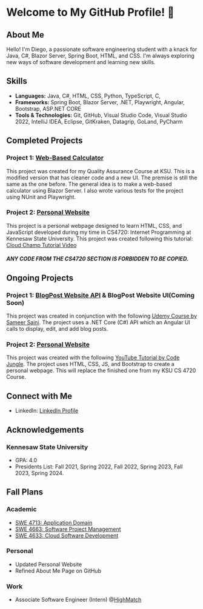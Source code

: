# Welcome to My GitHub Profile! 👋

## About Me

Hello! I'm Diego, a passionate software engineering student with a knack for Java, C#, Blazor Server, Spring Boot, HTML, and CSS. I'm always exploring new ways of software development and learning new skills. 

## Skills

- **Languages:** Java, C#, HTML, CSS, Python, TypeScript, C, 
- **Frameworks:** Spring Boot, Blazor Server, .NET, Playwright, Angular, Bootstrap, ASP.NET CORE
- **Tools & Technologies:** Git, GitHub, Visual Studio Code, Visual Studio 2022, IntelliJ IDEA, Eclipse, GitKraken, Datagrip, GoLand, PyCharm

## Completed Projects

### Project 1: [Web-Based Calculator](https://github.com/DiegoFraR/Calculator)

This project was created for my Quality Assurance Course at KSU. This is a modified version that has cleaner code and a new UI. The premise is still the same as the one before. The general idea is to make a web-based calculator using Blazor Server. I also wrote various tests for the project using NUnit and Playwright. 

### Project 2: [Personal Website](https://studentweb.kennesaw.edu/~dfraust4/)
This project is a personal webpage designed to learn HTML, CSS, and JavaScript developed during my time in CS4720: Internet Programming at Kennesaw State University.
This project was created following this tutorial: [Cloud Champ Tutorial Video](https://www.youtube.com/watch?v=ldwlOzRvYOU&t=4564s)
#### *ANY CODE FROM THE CS4720 SECTION IS FORBIDDEN TO BE COPIED.*

## Ongoing Projects

### Project 1: [BlogPost Website API](https://github.com/DiegoFraR/BlogPost.API) & BlogPost Website UI(Coming Soon)
This project was created in conjunction with the following [Udemy Course by Sameer Saini](https://www.udemy.com/course/real-world-app-angular-aspnet-core-web-api-and-sql/?couponCode=THANKSLEARNER24).
The project uses a .NET Core (C#) API which an Angular UI calls to display, edit, and add blog posts. 

### Project 2: [Personal Website](https://diegofrar.github.io/)
This project was created with the following [YouTube Tutorial by Code Jungle](https://www.youtube.com/watch?v=cZj0j7rCcek&t=4235s).
The project uses HTML, CSS, JS, and Bootstrap to create a personal webpage. 
This will replace the finished one from my KSU CS 4720 Course. 

## Connect with Me

- LinkedIn: [LinkedIn Profile](https://www.linkedin.com/in/diego-frausto-ramirez-9921ba27a/)

## Acknowledgements

### Kennesaw State University
- GPA: 4.0
- Presidents List: Fall 2021, Spring 2022, Fall 2022, Spring 2023, Fall 2023, Spring 2024. 

## Fall Plans

### Academic
- [SWE 4713: Application Domain](https://catalog.kennesaw.edu/content.php?filter%5B27%5D=SWE&filter%5B29%5D=4713&filter%5Bkeyword%5D=&filter%5B32%5D=1&filter%5Bcpage%5D=1&cur_cat_oid=72&expand=&navoid=6895&search_database=Filter#acalog_template_course_filter)
- [SWE 4663: Software Project Management](https://catalog.kennesaw.edu/content.php?filter%5B27%5D=SWE&filter%5B29%5D=4663&filter%5Bkeyword%5D=&filter%5B32%5D=1&filter%5Bcpage%5D=1&cur_cat_oid=72&expand=&navoid=6895&search_database=Filter#acalog_template_course_filter)
- [SWE 4633: Cloud Software Development](https://catalog.kennesaw.edu/content.php?filter%5B27%5D=SWE&filter%5B29%5D=4633&filter%5Bkeyword%5D=&filter%5B32%5D=1&filter%5Bcpage%5D=1&cur_cat_oid=72&expand=&navoid=6895&search_database=Filter#acalog_template_course_filter)

### Personal
- Updated Personal Website
- Refined About Me Page on GitHub 

### Work
- Associate Software Engineer (Intern) @[HighMatch](https://www.highmatch.com/)
